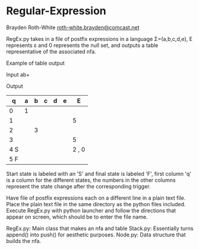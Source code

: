 # Regular-Expression

Brayden Roth-White
roth-white.brayden@comcast.net

RegEx.py takes in a file of postfix expressions in a language Σ=(a,b,c,d,e),
E represents ε and 0 represents the null set, and outputs a table representative
of the associated nfa.

Example of table output

Input ab+

Output

|q  |    a|    b|    c|    d|    e|      E|
|---|-----|-----|-----|-----|-----|-------|
|0  |   1 |     |     |     |     |       |
|1  |     |     |     |     |     |   5   |
|2  |     |   3 |     |     |     |       |
|3  |     |     |     |     |     |   5   |
|4 S|     |     |     |     |     | 2 , 0 |
|5 F|     |     |     |     |     |       |

Start state is labeled with an 'S' and final state is labeled 'F', first column 'q'
is a column for the different states, the numbers in the other columns represent
the state change after the corresponding trigger.

Have file of postfix expressions each on a different line in a plain text file.
Place the plain text file in the same directory as the python files included.
Execute RegEx.py with python launcher and follow the directions that appear on
screen, which should be to enter the file name.

RegEx.py: Main class that makes an nfa and table
Stack.py: Essentially turns append() into push() for aesthetic purposes.
Node.py: Data structure that builds the nfa.